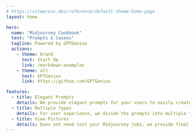 ```yaml
---
# https://vitepress.dev/reference/default-theme-home-page
layout: home

hero:
  name: "Midjourney Cookbook"
  text: "Prompts & Casees"
  tagline: Powered by GPTGenius
  actions:
    - theme: brand
      text: Start Up
      link: /markdown-examples
    - theme: alt
      text: GPTGenius
      link: https://github.com/GPTGenius

features:
  - title: Elegant Prompts
    details: We provide elegant prompts for your users to easily create beautiful pictures.
  - title: Multiple Types
    details: For user experience, we divide the prompts into multiple types to make them more intuitive.
  - title: View Pictures
    details: Does not need cost your Midjourney jobs, we provide final pictures of the prompts.
---
```


